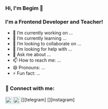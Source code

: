 ### Hi, I'm Begim 👋

### I'm a Frontend Developer and Teacher!



- 🔭 I’m currently working on ...
- 🌱 I’m currently learning ...
- 👯 I’m looking to collaborate on ...
- 🤔 I’m looking for help with ...
- 💬 Ask me about ...
- 📫 How to reach me: ...
- 😄 Pronouns: ...
- ⚡ Fun fact: ...



### 🤝 Connect with me:
[<img align = 'left'  alt ="Telegram" width='22px' src='https://t.me/Begim_bem' />][telegram]
[<img align = 'left'  alt ="Instagram" width='22px' src='https://t.me/Begim_bem' />][instagram]

<br/>
